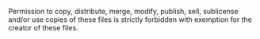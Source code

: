 Permission to copy, distribute, merge, modify, publish, sell, sublicense and/or use copies of these files is strictly forbidden with exemption for the creator of these files.
